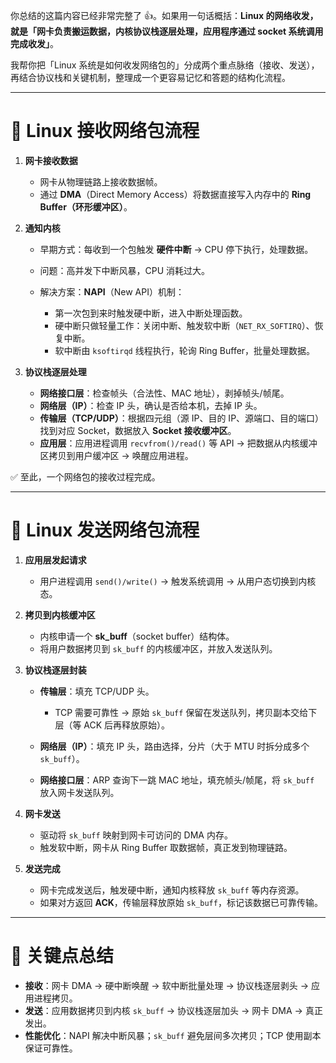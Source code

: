你总结的这篇内容已经非常完整了 👍。如果用一句话概括：**Linux 的网络收发，就是「网卡负责搬运数据，内核协议栈逐层处理，应用程序通过 socket 系统调用完成收发」**。

我帮你把「Linux 系统是如何收发网络包的」分成两个重点脉络（接收、发送），再结合协议栈和关键机制，整理成一个更容易记忆和答题的结构化流程。

---

# 🔹 Linux 接收网络包流程

1. **网卡接收数据**

   * 网卡从物理链路上接收数据帧。
   * 通过 **DMA**（Direct Memory Access）将数据直接写入内存中的 **Ring Buffer（环形缓冲区）**。

2. **通知内核**

   * 早期方式：每收到一个包触发 **硬件中断** → CPU 停下执行，处理数据。
   * 问题：高并发下中断风暴，CPU 消耗过大。
   * 解决方案：**NAPI**（New API）机制：

     * 第一次包到来时触发硬中断，进入中断处理函数。
     * 硬中断只做轻量工作：关闭中断、触发软中断（`NET_RX_SOFTIRQ`）、恢复中断。
     * 软中断由 `ksoftirqd` 线程执行，轮询 Ring Buffer，批量处理数据。

3. **协议栈逐层处理**

   * **网络接口层**：检查帧头（合法性、MAC 地址），剥掉帧头/帧尾。
   * **网络层（IP）**：检查 IP 头，确认是否给本机，去掉 IP 头。
   * **传输层（TCP/UDP）**：根据四元组（源 IP、目的 IP、源端口、目的端口）找到对应 Socket，数据放入 **Socket 接收缓冲区**。
   * **应用层**：应用进程调用 `recvfrom()/read()` 等 API → 把数据从内核缓冲区拷贝到用户缓冲区 → 唤醒应用进程。

✅ 至此，一个网络包的接收过程完成。

---

# 🔹 Linux 发送网络包流程

1. **应用层发起请求**

   * 用户进程调用 `send()/write()` → 触发系统调用 → 从用户态切换到内核态。

2. **拷贝到内核缓冲区**

   * 内核申请一个 **sk\_buff**（socket buffer）结构体。
   * 将用户数据拷贝到 `sk_buff` 的内核缓冲区，并放入发送队列。

3. **协议栈逐层封装**

   * **传输层**：填充 TCP/UDP 头。

     * TCP 需要可靠性 → 原始 `sk_buff` 保留在发送队列，拷贝副本交给下层（等 ACK 后再释放原始）。
   * **网络层（IP）**：填充 IP 头，路由选择，分片（大于 MTU 时拆分成多个 `sk_buff`）。
   * **网络接口层**：ARP 查询下一跳 MAC 地址，填充帧头/帧尾，将 `sk_buff` 放入网卡发送队列。

4. **网卡发送**

   * 驱动将 `sk_buff` 映射到网卡可访问的 DMA 内存。
   * 触发软中断，网卡从 Ring Buffer 取数据帧，真正发到物理链路。

5. **发送完成**

   * 网卡完成发送后，触发硬中断，通知内核释放 `sk_buff` 等内存资源。
   * 如果对方返回 **ACK**，传输层释放原始 `sk_buff`，标记该数据已可靠传输。

---

# 🔹 关键点总结

* **接收**：网卡 DMA → 硬中断唤醒 → 软中断批量处理 → 协议栈逐层剥头 → 应用进程拷贝。
* **发送**：应用数据拷贝到内核 `sk_buff` → 协议栈逐层加头 → 网卡 DMA → 真正发出。
* **性能优化**：NAPI 解决中断风暴；`sk_buff` 避免层间多次拷贝；TCP 使用副本保证可靠性。

